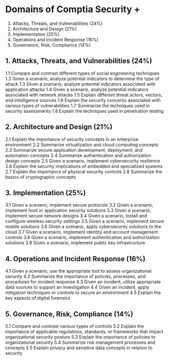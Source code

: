 # Domains of Comptia Security +

1. Attacks, Threats, and Vulnerabilities (24%)
2. Architecture and Design (21%)
3. Implementation (25%)
4. Operations and Incident Response (16%)
5. Governance, Risk, Compliance (14%)


## 1. Attacks, Threats, and Vulnerabilities (24%)

1.1 Compare and contrast different types of social engineering techniques
1.2 Given a scenario, analyze potential indicators to determine the type of attack
1.3 Given a scenario, analyze potential indicators associated with application attacks
1.4 Given a scenario, analyze potential indicators associated with network attacks
1.5 Explain different threat actors, vectors, and intelligence sources
1.6 Explain the security concerns associated with various types of vulnerabilities
1.7 Summarize the techniques used in security assessments
1.8 Explain the techniques used in penetration testing

## 2. Architecture and Design (21%)

2.1 Explain the importance of security concepts in an enterprise environment
2.2 Summarize virtualization and cloud computing concepts
2.3 Summarize secure application development, deployment, and automation concepts
2.4 Summarize authentication and authorization design concepts
2.5 Given a scenario, implement cybersecurity resilience
2.6 Explain the security implications of embedded and specialized systems
2.7 Explain the importance of physical security controls
2.8 Summarize the basics of cryptographic concepts

## 3. Implementation (25%)

3.1 Given a scenario, implement secure protocols
3.2 Given a scenario, implement host or application security solutions
3.3 Given a scenario, implement secure network designs
3.4 Given a scenario, install and configure wireless security settings
3.5 Given a scenario, implement secure mobile solutions
3.6 Given a scenario, apply cybersecurity solutions to the cloud
3.7 Given a scenario, implement identity and account management controls
3.8 Given a scenario, implement authentication and authorization solutions
3.9 Given a scenario, implement public key infrastructure

## 4. Operations and Incident Response (16%)

4.1 Given a scenario, use the appropriate tool to assess organizational security
4.2 Summarize the importance of policies, processes, and procedures for incident response
4.3 Given an incident, utilize appropriate data sources to support an investigation
4.4 Given an incident, apply mitigation techniques or controls to secure an environment
4.5 Explain the key aspects of digital forensics

## 5. Governance, Risk, Compliance (14%)

5.1 Compare and contrast various types of controls
5.2 Explain the importance of applicable regulations, standards, or frameworks that impact organizational security posture
5.3 Explain the importance of policies to organizational security
5.4 Summarize risk management processes and concepts
5.5 Explain privacy and sensitive data concepts in relation to security
